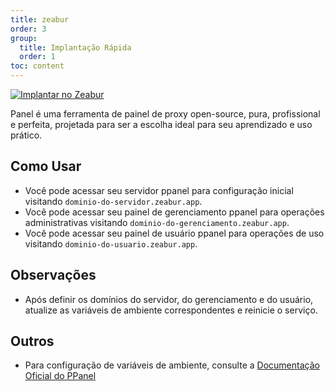 ```yaml
---
title: zeabur
order: 3
group:
  title: Implantação Rápida
  order: 1
toc: content
---
```


[![Implantar no Zeabur](https://zeabur.com/button.svg)](https://zeabur.com/templates/IBPWWW)

Panel é uma ferramenta de painel de proxy open-source, pura, profissional e perfeita, projetada para ser a escolha ideal para seu aprendizado e uso prático.

## Como Usar

- Você pode acessar seu servidor ppanel para configuração inicial visitando `dominio-do-servidor.zeabur.app`.
- Você pode acessar seu painel de gerenciamento ppanel para operações administrativas visitando `dominio-do-gerenciamento.zeabur.app`.
- Você pode acessar seu painel de usuário ppanel para operações de uso visitando `dominio-do-usuario.zeabur.app`.

## Observações

- Após definir os domínios do servidor, do gerenciamento e do usuário, atualize as variáveis de ambiente correspondentes e reinicie o serviço.

## Outros

- Para configuração de variáveis de ambiente, consulte a [Documentação Oficial do PPanel](https://ppanel.dev/)

